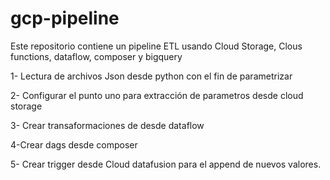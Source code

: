 # gcp-pipeline

Este repositorio contiene un pipeline ETL usando Cloud Storage, Clous functions, dataflow, composer y bigquery


1- Lectura de archivos Json desde python con el fin de parametrizar

2- Configurar el punto uno para extracción de parametros desde cloud storage

3- Crear transaformaciones de desde dataflow

4-Crear dags desde composer

5- Crear trigger desde Cloud datafusion para el append de nuevos valores.
